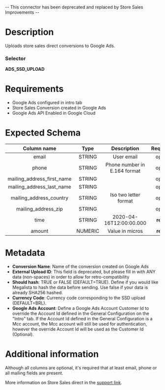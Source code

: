 -- This connector has been deprecated and replaced by Store Sales Improvements --

# Description

Uploads store sales direct conversions to Google Ads.

### Selector
**ADS_SSD_UPLOAD**

# Requirements

- Google Ads configured in intro tab
- Store Sales Conversion created in Google Ads
- Google Ads API Enabled in Google Cloud

# Expected Schema

| Column name | Type | Description | Requirement |
| :---: | :---: | :---: | :---: |
| email |STRING | User email | optional* |
| phone |STRING | Phone number in E.164 format | optional* |
| mailing_address_first_name |STRING | | optional* |
| mailing_address_last_name |STRING | | optional* |
| mailing_address_country |STRING | Iso two letter format | optional* |
| mailing_address_zip |STRING | | optional* |
| time | STRING | 2020-04-16T12:00:00.000 | **required** |
| amount | NUMERIC | Value in micros | **required** |


# Metadata

- **Conversion Name**: Name of the conversion created on Google Ads	
- **External Upload ID**: This field is deprecated, but please fill in with ANY data (non-spaces) in order to allow for retro-compatibility
- **Should hash**: TRUE or FALSE (DEFAULT=TRUE). Define if you would like Megalista to hash the data before sending. Use false if your data 
is already SHA256 hashed.
- **Currency Code**: Currency code corresponding to the SSD upload (DEFAULT=BRL).
- **Google Ads Account**: Define a Google Ads Account Customer Id to override the Account Id defined in the General Configuration on the "Intro" tab. If the Account Id defined in the General Configuration is a Mcc account, the Mcc account will still be used for authentication, however the override Account Id will be used as the Customer Id (Optional).

# Additional information

Although all columns are optional, it's required that at least email, phone or all mailing fields are present.

More information on Store Sales direct in the [support link](https://support.google.com/google-ads/answer/7620302?hl=en#:~:text=Store%20sales%20(direct%20upload)%20lets,ads%20translate%20into%20offline%20purchases).
